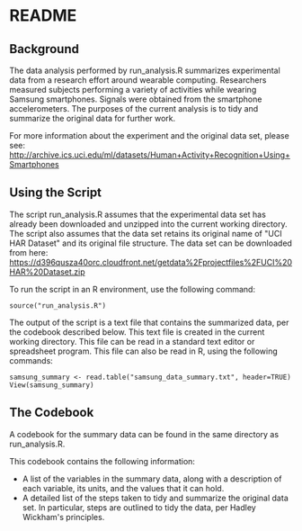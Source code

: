 # README

## Background
The data analysis performed by run_analysis.R summarizes experimental data
from a research effort around wearable computing. Researchers measured subjects
performing a variety of activities while wearing Samsung smartphones. Signals
were obtained from the smartphone accelerometers. The purposes of the current
analysis is to tidy and summarize the original data for further work.

For more information about the experiment and the original data set, please see: 
http://archive.ics.uci.edu/ml/datasets/Human+Activity+Recognition+Using+Smartphones

## Using the Script
The script run_analysis.R assumes that the experimental data set has already
been downloaded and unzipped into the current working directory. The script also 
assumes that the data set retains its original name of "UCI HAR Dataset" and its 
original file structure. The data set can be downloaded from here:
https://d396qusza40orc.cloudfront.net/getdata%2Fprojectfiles%2FUCI%20HAR%20Dataset.zip

To run the script in an R environment, use the following command:

```
source("run_analysis.R")
```

The output of the script is a text file that contains the summarized data, per
the codebook described below. This text file is created in the current working
directory. This file can be read in a standard text editor or spreadsheet 
program. This file can also be read in R, using the following commands:

```
samsung_summary <- read.table("samsung_data_summary.txt", header=TRUE)
View(samsung_summary)
```

## The Codebook
A codebook for the summary data can be found in the same directory as
run_analysis.R.

This codebook contains the following information:

* A list of the variables in the summary data, along with a description of each
variable, its units, and the values that it can hold.
* A detailed list of the steps taken to tidy and summarize the original data
set. In particular, steps are outlined to tidy the data, per Hadley Wickham's 
principles.